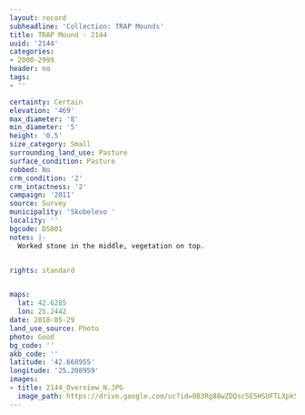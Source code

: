 ```yaml
---
layout: record
subheadline: 'Collection: TRAP Mounds'
title: TRAP Mound - 2144
uuid: '2144'
categories:
- 2000-2999
header: no
tags:
- ''

certainty: Certain
elevation: '469'
max_diameter: '8'
min_diameter: '5'
height: '0.5'
size_category: Small
surrounding_land_use: Pasture
surface_condition: Pasture
robbed: No
crm_condition: '2'
crm_intactness: '2'
campaign: '2011'
source: Survey
municipality: 'Skobelevo '
locality: ''
bgcode: DS001
notes: |-
  Worked stone in the middle, vegetation on top.


rights: standard


maps:
  lat: 42.6285
  lon: 25.2442
date: 2018-05-29
land_use_source: Photo
photo: Good
bg_code: ''
akb_code: ''
latitude: '42.668955'
longitude: '25.208959'
images:
- title: 2144_Overview_N.JPG
  image_path: https://drive.google.com/uc?id=0B3Rg88wZDQscSE5HSUFTLXpkS1k
---
```

